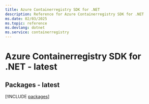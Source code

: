 ```yaml
---
title: Azure Containerregistry SDK for .NET
description: Reference for Azure Containerregistry SDK for .NET
ms.date: 02/03/2025
ms.topic: reference
ms.devlang: dotnet
ms.service: containerregistry
---
```

# Azure Containerregistry SDK for .NET - latest
## Packages - latest
[!INCLUDE [packages](containerregistry-index.md)]